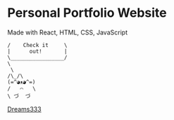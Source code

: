 # Personal Portfolio Website

Made with React, HTML, CSS, JavaScript
<br>
  ```   ___________________
  /    Check it     \
  |      out!       |
  \_________________/
  \
   \
 /\_/\
(=^◕ᴥ◕^=)
/   ⌒   \
\ づ  づ 
```

[Dreams333](https://dreams333.com) 
